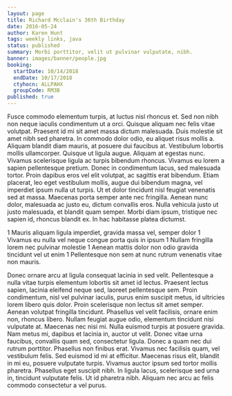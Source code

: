 ```yaml
---
layout: page
title: Richard Mcclain's 36th Birthday
date: 2016-05-24
author: Karen Hunt
tags: weekly links, java
status: published
summary: Morbi porttitor, velit ut pulvinar vulputate, nibh.
banner: images/banner/people.jpg
booking:
  startDate: 10/14/2018
  endDate: 10/17/2018
  ctyhocn: ALLPAHX
  groupCode: RM3B
published: true
---
```

Fusce commodo elementum turpis, at luctus nisl rhoncus et. Sed non nibh non neque iaculis condimentum ut a orci. Quisque aliquam nec felis vitae volutpat. Praesent id mi sit amet massa dictum malesuada. Duis molestie sit amet nibh sed pharetra. In commodo dolor odio, eu aliquet risus mollis a. Aliquam blandit diam mauris, at posuere dui faucibus at. Vestibulum lobortis mollis ullamcorper. Quisque ut ligula augue. Aliquam at egestas nunc. Vivamus scelerisque ligula ac turpis bibendum rhoncus. Vivamus eu lorem a sapien pellentesque pretium.
Donec in condimentum lacus, sed malesuada tortor. Proin dapibus eros vel elit volutpat, ac sagittis erat bibendum. Etiam placerat, leo eget vestibulum mollis, augue dui bibendum magna, vel imperdiet ipsum nulla ut turpis. Ut et dolor tincidunt nisl feugiat venenatis sed at massa. Maecenas porta semper ante nec fringilla. Aenean nunc dolor, malesuada ac justo eu, dictum convallis eros. Nulla vehicula justo ut justo malesuada, et blandit quam semper. Morbi diam ipsum, tristique nec sapien id, rhoncus blandit ex. In hac habitasse platea dictumst.

1 Mauris aliquam ligula imperdiet, gravida massa vel, semper dolor
1 Vivamus eu nulla vel neque congue porta quis in ipsum
1 Nullam fringilla lorem nec pulvinar molestie
1 Aenean mattis dolor non odio gravida tincidunt vel ut enim
1 Pellentesque non sem at nunc rutrum venenatis vitae non mauris.

Donec ornare arcu at ligula consequat lacinia in sed velit. Pellentesque a nulla vitae turpis elementum lobortis sit amet id lectus. Praesent lectus sapien, lacinia eleifend neque sed, laoreet pellentesque sem. Proin condimentum, nisl vel pulvinar iaculis, purus enim suscipit metus, id ultricies lorem libero quis dolor. Proin scelerisque non lectus sit amet semper. Aenean volutpat fringilla tincidunt. Phasellus vel velit facilisis, ornare enim non, rhoncus libero. Nullam feugiat augue odio, elementum tincidunt nisi vulputate at. Maecenas nec nisi mi. Nulla euismod turpis at posuere gravida. Nam metus mi, dapibus et lacinia in, auctor ut velit.
Donec vitae urna faucibus, convallis quam sed, consectetur ligula. Donec a quam nec dui rutrum porttitor. Phasellus non finibus erat. Vivamus nec facilisis quam, vel vestibulum felis. Sed euismod id mi at efficitur. Maecenas risus elit, blandit in mi eu, posuere vulputate turpis. Vivamus auctor ipsum sed tortor mollis pharetra. Phasellus eget suscipit nibh. In ligula lacus, scelerisque sed urna in, tincidunt vulputate felis. Ut id pharetra nibh. Aliquam nec arcu ac felis commodo consectetur a vel purus.
